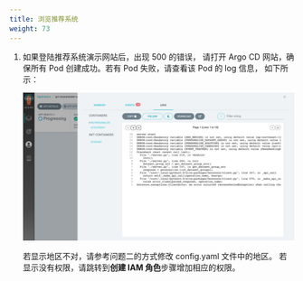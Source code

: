 ```yaml
---
title: 浏览推荐系统
weight: 73
---
```


1. 如果登陆推荐系统演示网站后，出现 500 的错误， 请打开 Argo CD 网站，确保所有 Pod 创建成功。若有 Pod 失败，请查看该 Pod 的 log 信息， 如下所示：

    ![pod failed log](/images/pod-failed-log.png)

    若显示地区不对，请参考问题二的方式修改 config.yaml 文件中的地区。 若显示没有权限，请跳转到**创建 IAM 角色**步骤增加相应的权限。
